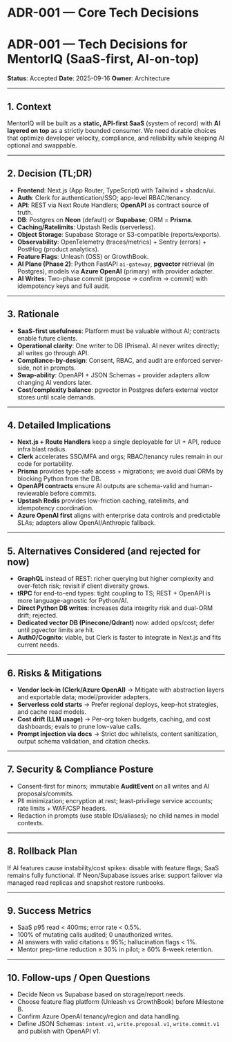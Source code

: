 # ADR-001 — Core Tech Decisions
# ADR-001 — Tech Decisions for MentorIQ (SaaS-first, AI-on-top)

**Status**: Accepted
**Date**: 2025-09-16
**Owner**: Architecture

---

## 1. Context
MentorIQ will be built as a **static, API-first SaaS** (system of record) with **AI layered on top** as a strictly bounded consumer. We need durable choices that optimize developer velocity, compliance, and reliability while keeping AI optional and swappable.

---

## 2. Decision (TL;DR)
- **Frontend**: Next.js (App Router, TypeScript) with Tailwind + shadcn/ui.
- **Auth**: Clerk for authentication/SSO; app-level RBAC/tenancy.
- **API**: REST via Next Route Handlers; **OpenAPI** as contract source of truth.
- **DB**: Postgres on **Neon** (default) or **Supabase**; ORM = **Prisma**.
- **Caching/Ratelimits**: Upstash Redis (serverless).
- **Object Storage**: Supabase Storage or S3-compatible (reports/exports).
- **Observability**: OpenTelemetry (traces/metrics) + Sentry (errors) + PostHog (product analytics).
- **Feature Flags**: Unleash (OSS) or GrowthBook.
- **AI Plane (Phase 2)**: Python FastAPI `ai-gateway`, **pgvector** retrieval (in Postgres), models via **Azure OpenAI** (primary) with provider adapter.
- **AI Writes**: Two-phase commit (propose → confirm → commit) with idempotency keys and full audit.

---

## 3. Rationale
- **SaaS-first usefulness**: Platform must be valuable without AI; contracts enable future clients.
- **Operational clarity**: One writer to DB (Prisma). AI never writes directly; all writes go through API.
- **Compliance-by-design**: Consent, RBAC, and audit are enforced server-side, not in prompts.
- **Swap-ability**: OpenAPI + JSON Schemas + provider adapters allow changing AI vendors later.
- **Cost/complexity balance**: pgvector in Postgres defers external vector stores until scale demands.

---

## 4. Detailed Implications
- **Next.js + Route Handlers** keep a single deployable for UI + API, reduce infra blast radius.
- **Clerk** accelerates SSO/MFA and orgs; RBAC/tenancy rules remain in our code for portability.
- **Prisma** provides type-safe access + migrations; we avoid dual ORMs by blocking Python from the DB.
- **OpenAPI contracts** ensure AI outputs are schema-valid and human-reviewable before commits.
- **Upstash Redis** provides low-friction caching, ratelimits, and idempotency coordination.
- **Azure OpenAI first** aligns with enterprise data controls and predictable SLAs; adapters allow OpenAI/Anthropic fallback.

---

## 5. Alternatives Considered (and rejected for now)
- **GraphQL** instead of REST: richer querying but higher complexity and over-fetch risk; revisit if client diversity grows.
- **tRPC** for end-to-end types: tight coupling to TS; REST + OpenAPI is more language-agnostic for Python/AI.
- **Direct Python DB writes**: increases data integrity risk and dual-ORM drift; rejected.
- **Dedicated vector DB (Pinecone/Qdrant)** now: added ops/cost; defer until pgvector limits are hit.
- **Auth0/Cognito**: viable, but Clerk is faster to integrate in Next.js and fits current needs.

---

## 6. Risks & Mitigations
- **Vendor lock-in (Clerk/Azure OpenAI)** → Mitigate with abstraction layers and exportable data; model/provider adapters.
- **Serverless cold starts** → Prefer regional deploys, keep-hot strategies, and cache read models.
- **Cost drift (LLM usage)** → Per-org token budgets, caching, and cost dashboards; evals to prune low-value calls.
- **Prompt injection via docs** → Strict doc whitelists, content sanitization, output schema validation, and citation checks.

---

## 7. Security & Compliance Posture
- Consent-first for minors; immutable **AuditEvent** on all writes and AI proposals/commits.
- PII minimization; encryption at rest; least-privilege service accounts; rate limits + WAF/CSP headers.
- Redaction in prompts (use stable IDs/aliases); no child names in model contexts.

---

## 8. Rollback Plan
If AI features cause instability/cost spikes: disable with feature flags; SaaS remains fully functional. If Neon/Supabase issues arise: support failover via managed read replicas and snapshot restore runbooks.

---

## 9. Success Metrics
- SaaS p95 read < 400ms; error rate < 0.5%.
- 100% of mutating calls audited; 0 unauthorized writes.
- AI answers with valid citations ≥ 95%; hallucination flags < 1%.
- Mentor prep-time reduction ≥ 30% in pilot; ≥ 60% 8-week retention.

---

## 10. Follow-ups / Open Questions
- Decide Neon vs Supabase based on storage/report needs.
- Choose feature flag platform (Unleash vs GrowthBook) before Milestone B.
- Confirm Azure OpenAI tenancy/region and data handling.
- Define JSON Schemas: `intent.v1`, `write.proposal.v1`, `write.commit.v1` and publish with OpenAPI v1.
